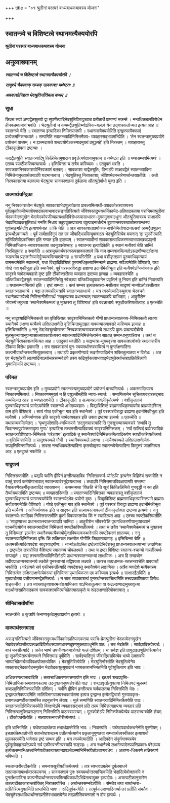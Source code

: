 +++
title = "०१ श्रुतीनां परस्परं बाध्यबाधकभावस्य योजना"

+++


## स्वातन्त्र्ये च विशिष्टत्वे स्थानमत्यैक्ययोरपि

**श्रुतीनां परस्परं बाध्यबाधकभावस्य योजना**

## **अनुव्याख्यानम्**

***स्वातन्त्र्ये च विशिष्टत्वे स्थानमत्यैक्ययोरपि ।***

***सादृश्ये चैक्यवाक् सम्यक् सावकाशा यथेष्टतः ॥***

***अवकाशोज्ज्ञिता भेदश्रुतिर्नातिबला कथम् ॥***

### **सुधा**

किञ्च सर्वा अप्यद्वैतश्रुतयो द्वा सुपर्णेत्यादिभेदश्रुतिविरुद्धत्वान्न प्रतीतार्थे प्रामाण्यं भजन्ते । नन्वधिकबलविरोधेन हीनबलमप्रमाणं भवति । भेदश्रुतीनां च कथमद्वैतश्रुतिभ्योऽधिक-बलत्वं येन तद्बाधकतोच्यत इत्यत आह ॥ स्वातन्त्र्ये चेति ॥ स्वातन्त्र्य इत्यादिका निमित्तसप्तमी । स्थानमत्यैक्ययोरिति द्वन्द्वात्परमैक्यपदं प्रत्येकमभिसम्बध्यते । सम्यगिति स्वातन्त्र्यादिनिमित्तमैक्य- व्यवहारसद्भावमभिप्रैति । ‘तेन स्वतन्त्रामुख्यप्रयोगे प्रयोजनं वाच्यम् । न ह्यस्मदायत्ते शब्दप्रयोगेऽकस्मादमुख्यं प्रयुञ्ज्महे’ इति निरस्तम् । व्यवहारास्तु टीकाकृतोक्ता द्रष्टव्याः ।

काऽद्वैतश्रुतिः स्वातन्त्र्यादिषु किन्निमित्तमुपादाय प्रवृत्तेत्यपेक्षायामुक्तम् ॥ यथेष्टत इति ॥ यथासम्भवमित्यर्थः । एतच्च स्पष्टीकरिष्यत्याचार्यः । वृत्तिचिन्तां च तत्रैव करिष्यामः ॥ एतदुक्तं भवति । सावकाशनिरवकाशयोर्निरवकाशं बलवत् । सावकाशा चाद्वैतश्रुतिः; विनाऽपि साक्षादद्वैतं स्वातन्त्र्यादिना निमित्तेनामुख्यार्थतयाऽपि घटमानत्वात् । भेदश्रुतिस्तु निरवकाशा; जीवेशभेदमन्तरेणार्थान्तराप्रतीतेः । अतो निरवकाशतया बलवत्या भेदश्रुत्या सावकाशतया दुर्बलाया औतश्रुतेर्बाधो युक्त इति ।

### **वाक्यार्थचन्द्रिका**

ननु निरवकाशत्वेन भेदश्रुतेः सावकाशाभेदश्रुत्यपेक्षया प्राबल्यमित्यर्थो-पपादकोत्तरवाक्यस्य पूर्वप्रकृतोपजीव्यत्वोपपादकत्वाभावादसङ्गतिरित्यतो जीवेश्वरतदुभयधर्मिकाभेद-प्रतिपादकतया पराभिमतश्रुतीनां भेदकावेदनमुखेन भेदावेदकोपजीव्यप्रत्यक्षादिविरोधरूपासाधारण-दूषणमुक्त्वाऽधुना औतश्रुतिमात्रस्य साक्षादपि भेदप्रतिपादकश्रुतिबाधं मनसि निधाय तदुपयुक्तप्राबल्य व्युत्पादनार्थत्वेन दूषणान्तरपरत्वान्नोत्तरग्रन्थस्य पूर्वासङ्गतिर्दोष इत्याशयेनाह ॥ किं चेति ॥ अत्र सावकाशताप्रयोजक सर्वनिमित्तोपादानात्सर्वा अप्यद्वैतश्रुतय इत्यर्थोऽवगम्यते । पूर्वं सार्वज्ञादिगुणं तत एव जीवाद्भिन्नमित्युक्त्वाऽत्र भेदश्रुतिरित्येव वचनात् ‘द्वा सुपर्णे’त्यादि श्रुतिविशेषोऽत्राभिमत इति गम्यत इति द्रष्टव्यम् । स्वातन्त्र्यादीनां सावकाशत्वाधिकरणत्वाभावाच्छब्दप्रवृत्तौ निमित्ताभिधान-स्यावश्यकतया तदनुपपत्तेश्चाह ॥ स्वातन्त्र्य इत्यादिकेति ॥ स्थानं मत्यैक्यं चेति भ्रान्तिं निरसितुमाह ॥ स्थानेति ॥ अत्रामुख्यार्थपरत्वरूपसावकाशत्वे किं नाम सम्यक्त्वमित्यतोऽरूढगौण्याद्यपेक्षया रूढत्वमेव प्रकृतगौण्यादेर्मुख्यत्वमित्याशयेनाह ॥ सम्यगितीति ॥ यथा वशीकृतग्रामं पुरुषमधिकृत्यायं ग्रामस्त्वमेवेति स्वातन्त्र्ये, यथा विद्यादिविशिष्टं पुरुषमधिकृत्यास्मिन्ग्रामे ब्राह्मणाः सर्वेऽयमेवेति वैशिष्ट्ये, यथा गोष्ठे गाव एकीभूता इति स्थानैक्ये, पूर्वं परस्परविरुद्धा ब्राह्मणा इदानीमेकीभूता इति मत्यैक्येऽग्निर्माणवक इति सादृश्ये चाभेदव्यवहारो दृष्ट इति टीकोक्तरीत्या व्यवहारा द्रष्टव्या इत्याह ॥ व्यवहाराश्चेति ॥ यत्किञ्चिदद्वैतश्रुतेः स्वातन्त्र्यादिनिमित्तेषु स्वेच्छया यत्किञ्चिदुपादानेन प्रवृत्तिर्न तु नियम इति भ्रान्तिं निवारयति ॥ यथासम्भवमित्यर्थ इति । इष्टं सम्भवः । कथं सम्भव इत्यतस्तत्त्व-मसीत्यत्र सादृश्यं नान्योऽतोऽस्तीत्यत्र स्वातन्त्र्यप्राधान्ये । यद्वा तत्त्वमसीत्यत्रापि स्वातन्त्र्यप्राधान्ये । यत्र त्वस्येत्यादिकमुक्त्वा भेदवचने स्थानैक्यमत्यैक्ये निमित्तानीतीममर्थं ‘सादृश्याच्च प्रधानत्वात् स्वातन्त्र्यादपि चाभिदाम् । आहुरीशेन जीवस्ये’त्युक्त्वा ‘स्थानैक्यमैकमत्यं तु मुक्तस्य तु विशिष्यत’ इति वदन्नाचार्यः स्फुटीकरिष्यतीत्याह ॥ एतच्चेति ॥

ननु सादृश्यादिनिमित्तकत्वे का वृत्तिरित्यतः सादृश्यनिमित्तकत्वे गौणी प्राधान्यस्वातन्त्र्य-निमित्तकत्वे लक्षणा स्थानैक्ये लक्षणा मत्यैक्ये लक्षितलक्षणेति वृत्तिचिन्तामुदाहृत वाक्यव्याख्यावसरे करिष्याम इत्याह ॥ वृत्तिचिन्तामिति ॥ ननु भेदाभेदश्रुत्योरास्तां निरवकाशत्वसावकाशत्वे तथाऽपि कुतः प्राबल्यदौर्बल्ये मूलभूतन्यायानुपन्यासात्सावकाशेत्यस्य स्वातन्त्र्यादिनिमित्तेनेत्यनेन साक्षात् सम्बन्धानुपपत्तिश्च । कथं च भेदश्रुतेर्निरवकाशत्वमित्यत आह ॥ एतदुक्तं भवतीति ॥ यद्यप्यत्रा-मुख्यवृत्त्या सावकाशत्वोक्तेः स्थलान्तरीय टीकया विरोध इवाभाति । तत्र सावकाशत्वं पुनः स्वयमर्थान्तरवाचित्वं न पुनर्लक्षणादिना कल्पनीयार्थान्तरत्वमित्युक्तत्वात् । तथाऽपि प्रकृतगौण्यादे रूढगौण्यादित्वेन शक्तितुल्यतया न विरोधः । अत एव भेदश्रुतेरपि लक्षणादिनाऽर्थान्तरसम्भवेऽपि तस्य रूढिपूर्वकत्वाभावाद्भेदश्रुतेरर्थान्तराप्रतितेरित्यपि युक्तमित्यपि द्रष्टव्यम् ।

### **परिमल**

स्वतन्त्रामुख्यप्रयोग इति ॥ मुख्यप्रयोगे स्वतन्त्रस्यामुख्यप्रयोगे प्रयोजनं वाच्यमित्यर्थः । अकस्मादित्यस्य निष्कारणमित्यर्थः । निष्कारणममुख्यं न हि प्रयुञ्जीमहीति न्याय-स्यार्थः । सम्यगित्यनेन सूचितव्यवहारसद्भावः कथमित्यत आह ॥ व्यवहाराश्चेति ॥ टीकाकृतेति ॥ सन्न्यायरत्नावलीकृतेत्यर्थः । वशीकृतग्रामं पुरुषमधिकृत्यायं ग्रामोऽयमेवेति स्वातन्त्र्ये अभेदव्यवहारः । विद्याविशिष्टं ब्राह्मणमधिकृत्यायमेव ब्राह्मणोऽस्मिन् ग्राम इति वैशिष्ट्ये । सायं गोष्ठ एकीभूता गाव इति स्थानैक्ये । पूर्वं परस्परविरुद्धा ब्राह्मणा इदानीमेकीभूता इति मत्यैक्ये । अग्निर्माणवक इति सादृश्ये चाभेदव्यवहार इति उक्ता द्रष्टव्या इत्यर्थः ॥ एतच्चेति ॥ यथासम्भवमित्येतत् । ‘पृथगुपदेशादि-त्यधिकरणे ‘तद्गुणसारत्वादि’ति गुणसूत्रव्याख्यावसरे ‘तथापि तु चिदानन्दपूर्वास्तत्सदृशा गुणाः’ इत्यादिना तत्त्वमसीत्यादिवाक्यं सादृश्यनिमित्तकम् । ‘सर्वं खल्विदं ब्रह्मे’त्यादिकं स्वातन्त्र्यवैशिष्ट्य-निमित्तकं ‘परेऽव्यय’ इत्यादिकं तु स्थानैक्यादिनिमित्तकमित्यादिरूपेण स्पष्टीकरिष्यतीत्यर्थः ॥ वृत्तिचिन्तामिति ॥ सादृश्यस्थले गौणी । स्थानैक्यस्थले लक्षणा । मत्यैक्यस्थले लक्षितलक्षणेत्येवं-रूपवृत्तिचिन्तामित्यर्थः । तावता नन्वधिकबलेत्यादिना कृतचोद्यस्य स्वातन्त्र्येचेत्यादिना किमुत्तरं जातमित्यत आह ॥ एतदुक्तं भवतीति ॥

### **यादुपत्यं**

निमित्तसप्तमीति ॥ यद्यपि चर्मणि द्वीपिनं हन्तीत्यादाविव ‘निमित्तात्कर्म-योगेऽपि’ इत्यनेन विहितेयं सप्तमीति न वक्तुं शक्यं कर्मयोगाभावात् स्वातन्त्र्यादेरनुद्देश्यत्वाच्च । तथाऽपि निमित्तमात्रविवक्षायामपि सप्तम्या वैयाकरणैरङ्गीकृतत्वादिदं व्याख्यानम् । कथमन्यथा ‘क्ङिति चे’ति सूत्रं कित्ङिन्निमित्ते गुणवृद्धी न स्त इति तैर्व्याख्यातमिति द्रष्टव्यम् ॥ व्यवहारास्त्विति ॥ स्वातन्त्र्यादिनिमित्तका व्यवहारास्तु वशीकृतग्रामं पुरुषमधिकृत्यायं ग्रामस्त्वयमेवेति स्वातन्त्र्येऽभेद-प्रयोगो दृष्टः । विद्याविशिष्टं ब्राह्मणमधिकृत्यास्मिन्ग्रामे ब्राह्मणः सर्वोऽप्ययमेवेति वैशिष्ट्ये । गोष्ठे एकीभूता गाव इति स्थानैक्ये । पूर्वं परस्परं विरुद्धा ब्राह्मणा इदानीमेकीभूता इति मत्यैक्ये । अग्निर्माणवक इति च सादृश्य इति सन्न्यायरत्नावल्यां टीकाकृतोक्ता द्रष्टव्या इत्यर्थः । ननु स्वातन्त्र्ये-त्यादिका निमित्तसप्तमीति कुतो विषयसप्तम्येव किं न स्यादित्यत आह ॥ एतच्च स्पष्टीकरिष्यतीति ॥ ‘सादृश्याच्च प्रधानत्वात्स्वातन्त्र्यादपि चाभिदा । आहुरीशेन जीवस्ये’ति पृथगधिकरणीयानुव्याख्याने पञ्चमीप्रयोगेन स्वातन्त्र्यादीनां निमित्तत्वं स्पष्टीकरिष्यतीत्यर्थः । तथा च तत्रैव ‘स्थानैक्यमैकमत्यं च मुक्तस्य तु विशिष्यत’ इत्यनेन स्थानैक्यमत्यैक्ययोर्मुक्तविषयत्वकथनेनापि स्पष्टीकरणं ज्ञातव्यम् । ननु स्वातन्त्र्यादिनिमित्तका वृत्तिः किं शक्तिरुत लक्षणोत गौणीति जिज्ञासायामाह ॥ वृत्तिचिन्तां चेति ॥ तत्त्वमसीत्यादिव्यपदेशः सादृश्याद्गौणः । नान्योऽतोऽस्ति द्रष्टेत्यादिनिर्देशस्तु प्राधान्यस्वातन्त्र्याभ्यां लाक्षणिकः । द्रष्टृपदेन तत्रारोपितं वैशिष्ट्यं स्वातन्त्र्यं चोपलक्ष्यते । तथा च द्रष्टा विशिष्टः स्वतन्त्र-श्चान्यो नास्तीत्यर्थः सम्पद्यते । यद्वा तत्त्वमसीत्यादिनिर्देशोऽपि प्राधान्यस्वातन्त्र्याभ्यां लाक्षणिकः । अत्र हि तच्छब्देन तदीयप्राधान्यस्वातन्त्र्ये लक्ष्येते पुनस्ताभ्यां तद्विषयता लक्ष्यते । ततश्च तत्प्रधानक-स्तत्तन्त्रश्चेति वाक्यार्थो भवतीति । परेऽव्यये सर्व एकीभवन्तीत्यादि व्यपदेशस्तु स्थानैक्येन लाक्षणिकः। अत्रैव व्यपदेशे मत्यैक्यस्य निमित्तत्वेन लक्षितलक्षणेत्येवंरूपां वृत्तिचिन्तां पृथगधिकरण एव करिष्याम इत्यर्थः ॥ साक्षादद्वैतमिति ॥ मुख्यार्थतया प्रतीयमानमद्वैतमित्यर्थः । न चात्र सावकाशत्वं पुनरर्थान्तरवाचित्वमिति तत्त्वप्रकाशिकया विरोधः शङ्कनीयः । तत्र व्याख्यातृव्यापारमनपेक्ष्याभिधया वाऽभिधातुल्यया वा रूढलक्षणाद्यमुख्यवृत्त्या वाऽर्थान्तरप्रतिपादकत्वं सावकाशत्वमित्यभिप्रेतत्वात्प्रकृते च रूढलक्षणादेरेवोक्तत्वात् ॥

### **श्रीनिवासतीर्थीया**

स्वतन्त्रेति ॥ कुत्रापि केनाप्यकृतेऽमुख्यप्रयोग इत्यर्थः ॥

### **वाक्यार्थरत्नमाला**

असङ्गतिरित्यतो जीवेश्वरतदुभयधर्मिकाभेदप्रतिपादकतया पराभि-प्रेतश्रुतीनां भेदकावेदनमुखेन भेदावेदकोपजीव्यप्रत्यक्षादिविरोधरूपासाधारणदूषणमुक्तवाऽधुनेति पाठः । तत्र भेदकेति । सार्वज्ञादिरूपेत्यर्थः । बाधं मनसीत्यादि । अनेन भाष्ये उपजीव्यत्वमात्रोक्तेः फलं दर्शितम् । यः सर्वज्ञ इति प्रागुदाहृतश्रुतिपरित्यागेन द्वा सुपर्णेत्येतत्पर्यन्तगमने निमित्तमाह पूर्वमिति । सार्वज्ञ्यादिगुणं जीवाद्भिन्नमित्येव भाष्ये उक्तावपि भाष्याभिप्रेतार्थत्वविवक्षयोक्तत्वोक्तिः । भेदश्रुतिरित्येवेति । भेदश्रुतिर्नास्तीति भेदश्रुतित्वेनैव व्यवहाराद्भेदकावेदनमुखेन भेदावेदकश्रुत्युपादानं भाष्यकारानभिमतमिति पूर्वश्रुतित्याग इति भावः ।

अधिकरणत्वाभावादिति । ततश्चाधिकरणसप्तम्ययोग इति भावः । इतःपरं शब्दप्रवृत्ति-निमित्ताभिधानस्यावश्यकतया तदनुक्तयनुपपत्तेश्चेति पाठः । शब्दप्रवृत्तीत्युक्तया निमित्तपदं मूलस्थं शब्दप्रवृत्तिनिमित्तपरमिति दर्शितम् । चर्मणि द्वीपिनं हन्तीत्यत्र चर्मफलतया निमित्तमिति भेदः । द्वन्द्वात्परमैक्यपदमिति जातिविभागवाक्यस्थकार्यसमा इत्यत्र द्वन्द्वान्त इत्येतद्विचारो गुरुपादकृत-प्रमाणलक्षणटीकायामस्ति तदनुसारेण लेख्यः । मूले सम्यगिति स्वातन्त्र्यादिनिमित्तकैक्येति पाठः । स्वातन्त्र्यादिनिमित्तमस्येति विवक्षणेऽपि व्यवहारसद्भावं प्रति तस्य निमित्तत्वप्राप्त्या व्यवहारं प्रति निमित्तत्वानुक्तिप्रसङ्गान् निमित्तमिति पाठास्वारस्यम् । मूलकोशेऽपि निमित्तकैक्येत्येव पाठसत्त्वाच्चेति ज्ञेयम् । टीकोक्तरीत्येति । सन्न्यायरत्नावलीरीत्येत्यर्थः ।

इति भ्रान्तिमिति । यथेष्टपदार्थतया तथार्थप्राप्तेरिति भावः । निवारयति । यथेष्टपदार्थकथनेनेति पूरणीयम् । इच्छार्थकेष्धातोर्भावे क्तान्तेष्टशब्दस्य प्रतीतार्थत्यागेन प्रकृतानुगुणतया सम्भवार्थत्वस्वीकार इत्याशयो मूलकारस्येति भावेनाह इष्टं सम्भव इति । यत्र त्वस्येत्यादीति । आदिपदेन संपूर्णवाक्यस्येव पूर्वमूलोदाहृतपरेऽव्यये सर्व एकीभवन्तीत्यस्यापि सङ्ग्रहः । अत्र स्थानैक्ये लक्षणेत्यादेरुपपत्तिप्रकारः परेऽव्यय इत्येतत्सम्बन्धितत्त्वनिर्णयटीकाव्याख्यानप्रपञ्चेऽस्माभिर्निरूपितोऽत्राप्यवधेयः । अत्राप्य-धिकरणे तन्निरूपणं भविष्यति ।

स्थलान्तरीयटीकयेति । समन्वयसूत्रीयटीकयेत्यर्थः । तत्र स्वभावप्रबलेन दुर्बलबाधने तत्प्रामाण्यायार्थान्तरकल्पनम् । सावकाशत्वं पुनः स्वयमर्थान्तरवाचित्वमिति भेदादित्येवोक्तावपि न पुनर्लक्षणादिना कल्पनीयार्थान्तरपरत्वमित्यधिकार्थोऽभिप्रेतत्वादुक्त इत्यदोषः । अत्रत्यटीकानुसारेण तत्रत्यटीकाकारान्तरोक्तिर् निराकार्यास्ति । अर्थान्तरसम्भवेऽपीति । संमतैव तथा चार्थान्तरा-प्रतीतेरित्ययुक्तमिति प्राप्तमिति भावः । रूढिपूर्वकत्वेति । तत्पूर्वकलक्षणादिनार्थान्तरं प्रतीति संमतैव । भेदश्रुतेस्तथाविधार्थान्तरप्रतीतेरभावाशयेनैव तदप्रतीतिवचनमतो न दोष इत्यर्थः ।

